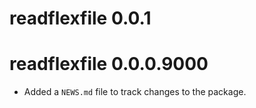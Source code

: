 # readflexfile 0.0.1

# readflexfile 0.0.0.9000

* Added a `NEWS.md` file to track changes to the package.
